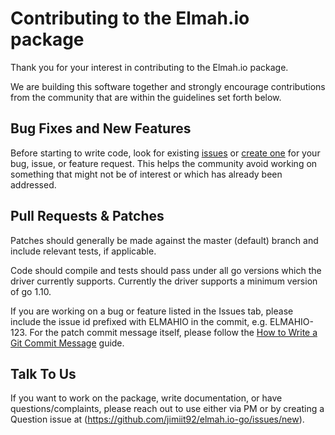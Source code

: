 # Contributing to the Elmah.io package

Thank you for your interest in contributing to the Elmah.io package.

We are building this software together and strongly encourage contributions from the community that are within the guidelines set forth
below.

## Bug Fixes and New Features

Before starting to write code, look for existing [issues](https://github.com/jimiit92/elmah.io-go/issues) or
[create one](https://github.com/jimiit92/elmah.io-go/issues/new) for your bug, issue, or feature request. This helps the community
avoid working on something that might not be of interest or which has already been addressed.

## Pull Requests & Patches

Patches should generally be made against the master (default) branch and include relevant tests, if applicable.

Code should compile and tests should pass under all go versions which the driver currently supports.  Currently the driver
supports a minimum version of go 1.10.

If you are working on a bug or feature listed in the Issues tab, please include the issue id prefixed with ELMAHIO in the commit,
e.g. ELMAHIO-123. For the patch commit message itself, please follow the [How to Write a Git Commit Message](https://chris.beams.io/posts/git-commit/) guide.

## Talk To Us

If you want to work on the package, write documentation, or have questions/complaints, please reach out to use either via
PM or by creating a Question issue at (https://github.com/jimiit92/elmah.io-go/issues/new).
